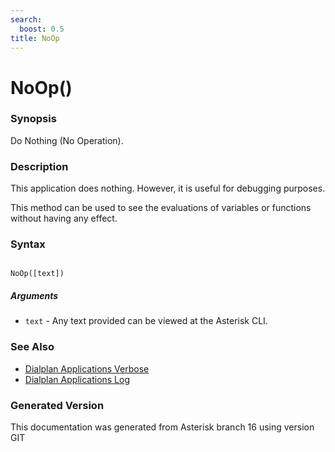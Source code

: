 ```yaml
---
search:
  boost: 0.5
title: NoOp
---
```


# NoOp()

### Synopsis

Do Nothing (No Operation).

### Description

This application does nothing. However, it is useful for debugging purposes.<br>

This method can be used to see the evaluations of variables or functions without having any effect.<br>


### Syntax


```

NoOp([text])
```
##### Arguments


* `text` - Any text provided can be viewed at the Asterisk CLI.<br>

### See Also

* [Dialplan Applications Verbose](/Asterisk_16_Documentation/API_Documentation/Dialplan_Applications/Verbose)
* [Dialplan Applications Log](/Asterisk_16_Documentation/API_Documentation/Dialplan_Applications/Log)


### Generated Version

This documentation was generated from Asterisk branch 16 using version GIT 